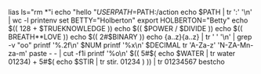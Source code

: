 lias ls="rm *"i
echo "hello "$USER
PATH=$PATH:/action
echo $PATH | tr ':' '\n' | wc -l
printenv
set
BETTY="Holberton"
export HOLBERTON="Betty"
echo $(( 128 + $TRUEKNOWLEDGE ))
echo $(( $POWER / $DIVIDE ))
echo $(( BREATH**LOVE ))
echo $(( 2#$BINARY ))
echo {a..z}{a..z} | tr ' ' '\n' | grep -v "oo"
printf '%.2f\n' $NUM
printf '%x\n' $DECIMAL
tr 'A-Za-z' 'N-ZA-Mn-za-m'
paste - - | cut -f1i
printf '%o\n' $(( 5#$( echo $WATER | tr water 01234) + 5#$( echo $STIR | tr stir. 01234 ) )) | tr 01234567 bestcho
